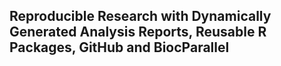 ## Reproducible Research with Dynamically Generated Analysis Reports, Reusable R Packages, GitHub and BiocParallel
